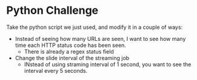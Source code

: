 # Python Challenge

Take the python script we just used, and modify it in a couple of ways:

* Instead of seeing how many URLs are seen, I want to see how many time each HTTP status code has been seen. 
    - There is already a regex status field
* Change the slide interval of the streaming job
    - INstead of using straming interval of 1 second, you want to see the interval every 5 seconds.

 